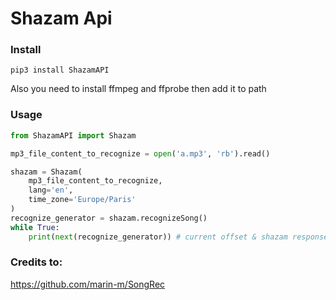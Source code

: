 # Shazam Api

### Install
```
pip3 install ShazamAPI
```
Also you need to install ffmpeg and ffprobe then add it to path

### Usage
```python
from ShazamAPI import Shazam

mp3_file_content_to_recognize = open('a.mp3', 'rb').read()

shazam = Shazam(
    mp3_file_content_to_recognize,
    lang='en',
    time_zone='Europe/Paris'
)
recognize_generator = shazam.recognizeSong()
while True:
	print(next(recognize_generator)) # current offset & shazam response to recognize requests
```

### Credits to:
https://github.com/marin-m/SongRec

